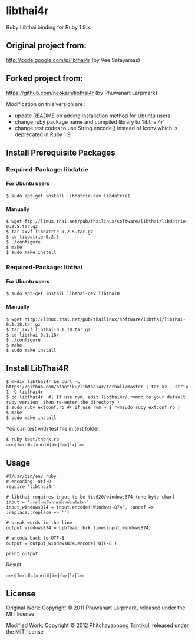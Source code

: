 # libthai4r

Ruby Libthai binding for Ruby 1.9.x.

## Original project from:
http://code.google.com/p/libthai4r (by Vee Satayamas)

## Forked project from:
https://github.com/neokain/libthai4r (by Phuwanart Larpmark)

Modification on this version are :

* update README on adding installation method for Ubuntu users
* change ruby package name and compiled library to 'libthai4r'
* change test codes to use String.encode() instead of Iconv which is deprecated in Ruby 1.9

## Install Prerequisite Packages

### Required-Package: libdatrie

#### For Ubuntu users

	$ sudo apt-get install libdatrie-dev libdatrie1

#### Manually

	$ wget ftp://linux.thai.net/pub/thailinux/software/libthai/libdatrie-0.2.5.tar.gz
	$ tar zxvf libdatrie-0.2.5.tar.gz
	$ cd libdatrie-0.2.5
	$ ./configure
	$ make
	$ sudo make install

### Required-Package: libthai

#### For Ubuntu users

	$ sudo apt-get install libthai-dev libthai0
	
#### Manually

	$ wget http://linux.thai.net/pub/thailinux/software/libthai/libthai-0.1.18.tar.gz
	$ tar zxvf libthai-0.1.18.tar.gz 
	$ cd libthai-0.1.18/
	$ ./configure 
	$ make
	$ sudo make install

## Install LibThai4R

	$ mkdir libthai4r && curl -L https://github.com/ptantiku/libthai4r/tarball/master | tar xz --strip 1 -C libthai4r
	$ cd libthai4r	#( If use rvm, edit libthai4r/.rvmrc to your default ruby version, then re-enter the directory )
	$ sudo ruby extconf.rb #( if use rvm ⇒ $ rvmsudo ruby extconf.rb )
	$ make
	$ sudo make install

You can test with test file in test folder.

	$ ruby test/thbrk.rb
	ภาษา|ไทย|เป็น|ภาษา|ที่|ง่าย|ที่สุด|ใน|โลก

## Usage

	#!/usr/bin/env ruby
	# encoding: utf-8
	require 'libthai4r'

	# libthai requires input to be tis620/windows874 (one-byte char)
	input = 'ภาษาไทยเป็นภาษาที่ง่ายที่สุดในโลก'
	input_windows874 = input.encode('Windows-874', :undef => :replace,:replace => '')

	# break words in the line
	output_windows874 = LibThai::brk_line(input_windows874)

	# encode back to UTF-8
	output = output_windows874.encode('UTF-8')

	print output

Result

	ภาษา|ไทย|เป็น|ภาษา|ที่|ง่าย|ที่สุด|ใน|โลก

## License

Original Work: Copyright © 2011 Phuwanart Larpmark, released under the MIT license

Modified Work: Copyright © 2012 Phitchayaphong Tantikul, released under the MIT license
